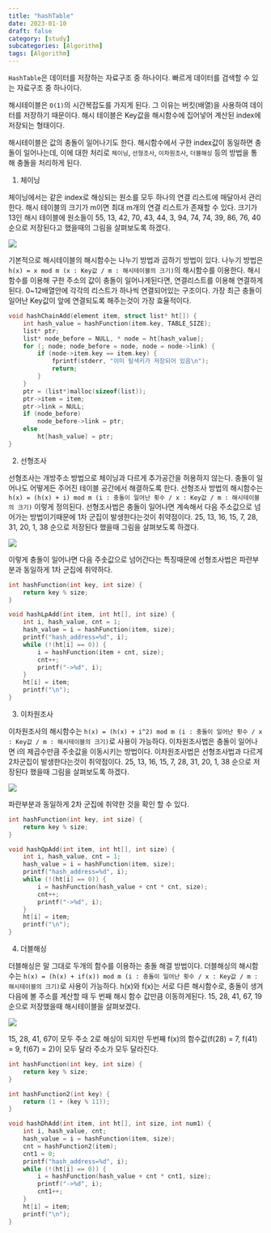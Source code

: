 ```yaml
---
title: "hashTable"
date: 2023-01-10
draft: false
category: [study]
subcategories: [Algorithm]
tags: [Algorithm]
---
```


`HashTable`은 데이터를 저장하는 자료구조 중 하나이다. 빠르게 데이터를 검색할 수 있는 자료구조 중 하나이다.

<!--more-->

해시테이블은 `O(1)`의 시간복잡도를 가지게 된다. 그 이유는 버킷(배열)을 사용하여 데이터를 저장하기 때문이다. 해시 테이블은 Key값을 해시함수에 집어넣어 계산된 index에 저장되는 형태이다.

해시테이블은 값의 충돌이 일어나기도 한다. 해시함수에서 구한 index값이 동일하면 충돌이 일어나는데, 이에 대한 처리로 `체이닝`, `선형조사`, `이차원조사`, `더블해싱` 등의 방법을 통해 충돌을 처리하게 된다.

1. 체이닝

체이닝에서는 같은 index로 해싱되는 원소를 모두 하나의 연결 리스트에 매달아서 관리한다. 해시 테이블의 크기가 m이면 최대 m개의 연결 리스트가 존재할 수 있다. 크기가 13인 해시 테이블에 원소들이 55, 13, 42, 70, 43, 44, 3, 94, 74, 74, 39, 86, 76, 40순으로 저장된다고 했을때의 그림을 살펴보도록 하겠다.

![](/images/study/Algorithms/hashTable/1.JPG)

기본적으로 해시테이블의 해시함수는 나누기 방법과 곱하기 방법이 있다. 나누기 방법은 `h(x) = x mod m (x : Key값 / m : 해시테이블의 크기)`의 해시함수를 이용한다. 해시함수를 이용해 구한 주소의 값이 충돌이 일어나게된다면, 연결리스트를 이용해 연결하게된다. 0~12배열안에 각각의 리스트가 하나씩 연결되어있는 구조이다. 가장 최근 충돌이 일어난 Key값이 앞에 연결되도록 해주는것이 가장 효율적이다.

```c
void hashChainAdd(element item, struct list* ht[]) {
    int hash_value = hashFunction(item.key, TABLE_SIZE);
    list* ptr;
    list* node_before = NULL, * node = ht[hash_value];
    for (; node; node_before = node, node = node->link) {
        if (node->item.key == item.key) {
            fprintf(stderr, "이미 탐색키가 저장되어 있음\n");
            return;
        }
    }
    ptr = (list*)malloc(sizeof(list));
    ptr->item = item;
    ptr->link = NULL;
    if (node_before)
        node_before->link = ptr;
    else
        ht[hash_value] = ptr;
}
```

2. 선형조사

선형조사는 개방주소 방법으로 체이닝과 다르게 추가공간을 허용하지 않는다. 충돌이 일어나도 어떻게든 주어진 테이블 공간에서 해결하도록 한다. 선형조사 방법의 해시함수는 `h(x) = (h(x) + i) mod m (i : 충돌이 일어난 횟수 / x : Key값 / m : 해시테이블의 크기)` 이렇게 정의된다. 선형조사법은 충돌이 일어나면 계속해서 다음 주소값으로 넘어가는 방법이기때문에 1차 군집이 발생한다는것이 취약점이다. 25, 13, 16, 15, 7, 28, 31, 20, 1, 38 순으로 저장된다 했을때 그림을 살펴보도록 하겠다.

![](/images/study/Algorithms/hashTable/2.JPG)

이렇게 충돌이 일어나면 다음 주솟값으로 넘어간다는 특징때문에 선형조사법은 파란부분과 동일하게 1차 군집에 취약하다.

```c
int hashFunction(int key, int size) {
    return key % size;
}

void hashLpAdd(int item, int ht[], int size) {
    int i, hash_value, cnt = 1;
    hash_value = i = hashFunction(item, size);
    printf("hash_address=%d", i);
    while (!(ht[i] == 0)) {
        i = hashFunction(item + cnt, size);
        cnt++;
        printf("->%d", i);
    }
    ht[i] = item;
    printf("\n");
}
```

3. 이차원조사

이차원조사의 해시함수는  `h(x) = (h(x) + i^2) mod m (i : 충돌이 일어난 횟수 / x : Key값 / m : 해시테이블의 크기)`로 사용이 가능하다. 이차원조사법은 충돌이 일어나면 i의 제곱수만큼 주솟값을 이동시키는 방법이다. 이차원조사법은 선형조사법과 다르게 2차군집이 발생한다는것이 취약점이다. 25, 13, 16, 15, 7, 28, 31, 20, 1, 38 순으로 저장된다 했을때 그림을 살펴보도록 하겠다.

![](/images/study/Algorithms/hashTable/3.JPG)

파란부분과 동일하게 2차 군집에 취약한 것을 확인 할 수 있다.

```c
int hashFunction(int key, int size) {
    return key % size;
}

void hashQpAdd(int item, int ht[], int size) {
    int i, hash_value, cnt = 1;
    hash_value = i = hashFunction(item, size);
    printf("hash_address=%d", i);
    while (!(ht[i] == 0)) {
        i = hashFunction(hash_value + cnt * cnt, size);
        cnt++;
        printf("->%d", i);
    }
    ht[i] = item;
    printf("\n");
}
```

4. 더블해싱

더블해싱은 말 그대로 두개의 함수를 이용하는 충돌 해결 방법이다. 더블해싱의 해시함수는 `h(x) = (h(x) + if(x)) mod m (i : 충돌이 일어난 횟수 / x : Key값 / m : 해시테이블의 크기)`로 사용이 가능하다.
h(x)와 f(x)는 서로 다른 해시함수로, 충돌이 생겨 다음에 볼 주소를 계산할 때 두 번째 해시 함수 값만큼 이동하게된다. 15, 28, 41, 67, 19순으로 저장했을때 해시테이블을 살펴보겠다.

![](/images/study/Algorithms/hashTable/4.JPG)

15, 28, 41, 67이 모두 주소 2로 해싱이 되지만 두번째 f(x)의 함수값(f(28) = 7, f(41) = 9, f(67) = 2)이 모두 달라 주소가 모두 달라진다.

```c
int hashFunction(int key, int size) {
    return key % size;
}

int hashFunction2(int key) {
    return (1 + (key % 11));
}

void hashDhAdd(int item, int ht[], int size, int num1) {
    int i, hash_value, cnt;
    hash_value = i = hashFunction(item, size);
    cnt = hashFunction2(item);
    cnt1 = 0;
    printf("hash_address=%d", i);
    while (!(ht[i] == 0)) {
        i = hashFunction(hash_value + cnt * cnt1, size);
        printf("->%d", i);
        cnt1++;
    }
    ht[i] = item;
    printf("\n");
}
```